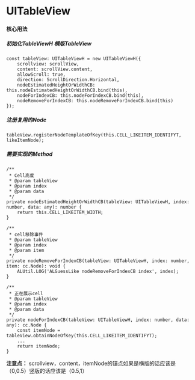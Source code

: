 # UITableView

#### 核心用法

##### 初始化TableViewH 横版TableView
```
const tableView: UITableViewH = new UITableViewH({
    scrollview: scrollView,
    content: scrollView.content,
    allowScroll: true,
    direction: ScrollDirection.Horizontal,
    nodeEstimatedHeightOrWidthCB: this.nodeEstimatedHeightOrWidthCB.bind(this),
    nodeForIndexCB: this.nodeForIndexCB.bind(this),
    nodeRemoveForIndexCB: this.nodeRemoveForIndexCB.bind(this)
});
```

##### 注册复用的Node
```
tableView.registerNodeTemplateOfKey(this.CELL_LIKEITEM_IDENTIFYT, likeItemNode);        
```

##### 需要实现的Method
```
/**
 * Cell高度
 * @param tableView 
 * @param index 
 * @param data 
 */
private nodeEstimatedHeightOrWidthCB(tableView: UITableViewH, index: number, data: any): number {
    return this.CELL_LIKEITEM_WIDTH;
}
```

```
/**
 * cell移除事件
 * @param tableView 
 * @param index 
 * @param item 
 */
private nodeRemoveForIndexCB(tableView: UITableViewH, index: number, item: cc.Node): void {
    ALUtil.LOG('ALGuessLike nodeRemoveForIndexCB index', index);
}
```

```
/**
 * 正在展示cell
 * @param tableView 
 * @param index 
 * @param data 
 */
private nodeForIndexCB(tableView: UITableViewH, index: number, data: any): cc.Node {
    const itemNode = tableView.obtainNodeOfKey(this.CELL_LIKEITEM_IDENTIFYT);
    ...
    return itemNode;
}
```

**注意点：** 
scrollview，content，itemNode的锚点如果是横版的话应该是（0,0.5）竖版的话应该是（0.5,1）
  
